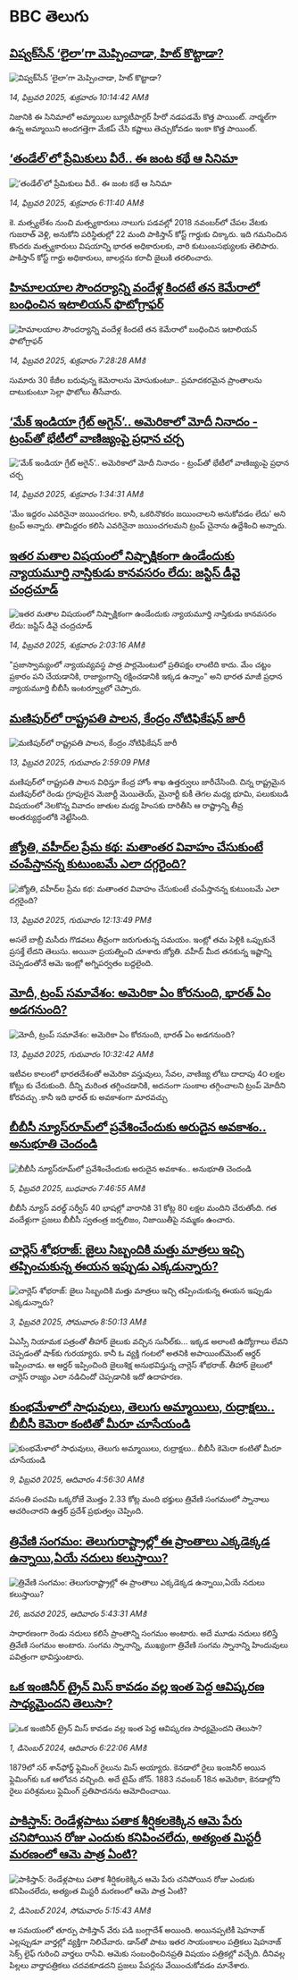 # BBC తెలుగు## [విష్వక్‌సేన్ ‘లైలా’గా మెప్పించాడా, హిట్ కొట్టాడా?](https://www.bbc.com/telugu/articles/cjdem8m0en5o?at_campaign=githubrss)![విష్వక్‌సేన్ ‘లైలా’గా మెప్పించాడా, హిట్ కొట్టాడా?](https://ichef.bbci.co.uk/ace/standard/240/cpsprodpb/4f70/live/657667d0-eaba-11ef-80bb-c173c17a1e53.jpg)_14, ఫిబ్రవరి 2025, శుక్రవారం 10:14:42 AMకి_నిజానికి ఈ సినిమాలో అమ్మాయిల బ్యూటీపార్ల‌ర్ హీరో న‌డ‌ప‌డ‌మే కొత్త పాయింట్‌. నార్మ‌ల్‌గా ఉన్న అమ్మాయిని అంద‌గ‌త్తెగా మేక‌ప్ చేసి క‌ష్టాలు తెచ్చుకోవ‌డం ఇంకా కొత్త పాయింట్‌.## [‘తండేల్’లో ప్రేమికులు వీరే.. ఈ జంట కథే ఆ సినిమా](https://www.bbc.com/telugu/articles/c4gx1xenyn5o?at_campaign=githubrss)![‘తండేల్’లో ప్రేమికులు వీరే.. ఈ జంట కథే ఆ సినిమా](https://ichef.bbci.co.uk/ace/standard/240/cpsprodpb/3360/live/a599c0a0-ea8d-11ef-ba82-b3baa033792f.jpg)_14, ఫిబ్రవరి 2025, శుక్రవారం 6:11:40 AMకి_కె. మత్స్యలేశం నుంచి మత్స్యకారులు నాలుగు పడవల్లో 2018 నవంబర్‌లో చేపల వేటకు గుజరాత్ వెళ్లి, అనుకోని పరిస్థితుల్లో 22 మంది పాకిస్తాన్ కోస్ట్ గార్డుకు చిక్కారు. ఇది గమనించిన కొందరు మత్స్యకారులు విషయాన్ని భారత అధికారులకు, వారి కుటుంబసభ్యులకు తెలిపారు. పాకిస్తాన్ కోస్ట్ గార్డు అధికారులు, జాలర్లను కరాచీ జైలుకి తరలించారు.## [హిమాలయాల సౌందర్యాన్ని వందేళ్ల కిందటే తన కెమేరాలో బంధించిన ఇటాలియన్ ఫొటోగ్రాఫర్](https://www.bbc.com/telugu/articles/c4g7y8vqjdno?at_campaign=githubrss)![హిమాలయాల సౌందర్యాన్ని వందేళ్ల కిందటే తన కెమేరాలో బంధించిన ఇటాలియన్ ఫొటోగ్రాఫర్](https://ichef.bbci.co.uk/ace/standard/240/cpsprodpb/c687/live/2413c920-eaa3-11ef-915b-19452cfab489.jpg)_14, ఫిబ్రవరి 2025, శుక్రవారం 7:28:28 AMకి_సుమారు 30 కేజీల బరువున్న కెమెరాలను మోసుకుంటూ.. ప్రమాదకరమైన ప్రాంతాలను దాటుకుంటూ సెల్లా ఫొటోలు తీసేవారు.## [‘మేక్ ఇండియా గ్రేట్ అగైన్’.. అమెరికాలో మోదీ నినాదం - ట్రంప్‌తో భేటీలో వాణిజ్యంపై ప్రధాన చర్చ](https://www.bbc.com/telugu/articles/ckgx7kj01kdo?at_campaign=githubrss)![‘మేక్ ఇండియా గ్రేట్ అగైన్’.. అమెరికాలో మోదీ నినాదం - ట్రంప్‌తో భేటీలో వాణిజ్యంపై ప్రధాన చర్చ](https://ichef.bbci.co.uk/ace/standard/240/cpsprodpb/32bd/live/f04e0bc0-ea73-11ef-b108-8533d8e3c7f0.jpg)_14, ఫిబ్రవరి 2025, శుక్రవారం 1:34:31 AMకి_'మేం ఇద్దరం ఎవరినైనా జయించగలం. కానీ, ఒకరినొకరం జయించాలని అనుకోవడం లేదు' అని ట్రంప్ అన్నారు. తామిద్దరం కలిసి ఎవరినైనా జయించగలమని ట్రంప్ చైనాను ఉద్దేశించి అన్నారు.## [ఇతర మతాల విషయంలో నిష్పాక్షికంగా ఉండేందుకు న్యాయమూర్తి నాస్తికుడు కానవసరం లేదు: జస్టిస్ డీవై చంద్రచూడ్](https://www.bbc.com/telugu/articles/cpwxgxdwkpro?at_campaign=githubrss)![ఇతర మతాల విషయంలో నిష్పాక్షికంగా ఉండేందుకు న్యాయమూర్తి నాస్తికుడు కానవసరం లేదు: జస్టిస్ డీవై చంద్రచూడ్](https://ichef.bbci.co.uk/ace/standard/240/cpsprodpb/28cb/live/b88be780-ea04-11ef-a819-277e390a7a08.png)_14, ఫిబ్రవరి 2025, శుక్రవారం 2:03:16 AMకి_"ప్రజాస్వామ్యంలో న్యాయవ్యవస్థ పాత్ర పార్లమెంటులో ప్రతిపక్షం లాంటిది కాదు. మేం చట్టం ప్రకారం పని చేయడానికి, రాజ్యాంగాన్ని రక్షించడానికి ఇక్కడ ఉన్నాం" అని భారత మాజీ ప్రధాన న్యాయమూర్తి బీబీసీ ఇంటర్వ్యూలో చెప్పారు.## [మణిపుర్‌లో రాష్ట్రపతి పాలన, కేంద్రం నోటిఫికేషన్ జారీ ](https://www.bbc.com/telugu/articles/cwyjvgpkkdwo?at_campaign=githubrss)![మణిపుర్‌లో రాష్ట్రపతి పాలన, కేంద్రం నోటిఫికేషన్ జారీ ](https://ichef.bbci.co.uk/ace/standard/240/cpsprodpb/6177/live/2a758990-ea1a-11ef-98b8-4512aa930084.jpg)_13, ఫిబ్రవరి 2025, గురువారం 2:59:09 PMకి_మణిపుర్‌లో రాష్ట్రపతి పాలన విధిస్తూ కేంద్ర హోం శాఖ ఉత్తర్వులు జారీచేసింది. చిన్న రాష్ట్రమైన మణిపుర్‌లో రెండు గ్రూపులైన మెజార్టీ మెయితెయ్, మైనార్టీ కుకీ తెగల మధ్య భూమి, పలుకుబడి విషయంలో నెలకొన్న వివాదం జాతుల మధ్య హింసకు దారితీసి ఆ రాష్ట్రాన్ని తీవ్ర అంతర్యుద్ధంలోకి నెట్టేసింది.## [జ్యోతి, వహీద్‌ల ప్రేమ కథ: మతాంతర వివాహం చేసుకుంటే చంపేస్తానన్న కుటుంబమే ఎలా దగ్గరైంది? ](https://www.bbc.com/telugu/articles/c1lv34349y2o?at_campaign=githubrss)![జ్యోతి, వహీద్‌ల ప్రేమ కథ: మతాంతర వివాహం చేసుకుంటే చంపేస్తానన్న కుటుంబమే ఎలా దగ్గరైంది? ](https://ichef.bbci.co.uk/ace/standard/240/cpsprodpb/44ca/live/a3d82070-e9fe-11ef-bcac-87abe8b9d53e.jpg)_13, ఫిబ్రవరి 2025, గురువారం 12:13:49 PMకి_అసలే బాబ్రీ మసీదు గొడవలు తీవ్రంగా జరుగుతున్న సమయం.  ఇంట్లో తమ పెళ్లికి ఒప్పుకునే ప్రసక్తే లేదని తెలుసు. అయినా ప్రయత్నించి చూశారు జ్యోతి. వహీద్ మీద తనకున్న ఇష్టాన్ని చెప్పడంతోనే ఆమె ఇంట్లో అగ్నిపర్వతం బద్దలైంది.## [మోదీ, ట్రంప్ సమావేశం: అమెరికా ఏం కోరనుంది, భారత్ ఏం అడగనుంది? ](https://www.bbc.com/telugu/articles/c20p9805pp9o?at_campaign=githubrss)![మోదీ, ట్రంప్ సమావేశం: అమెరికా ఏం కోరనుంది, భారత్ ఏం అడగనుంది? ](https://ichef.bbci.co.uk/ace/standard/240/cpsprodpb/2b96/live/3c3e7de0-e93d-11ef-a819-277e390a7a08.jpg)_13, ఫిబ్రవరి 2025, గురువారం 10:32:42 AMకి_ఇటీవల కాలంలో భారతదేశంతో అమెరికా వస్తువులు, సేవల, వాణిజ్య లోటు దాదాపు 4౦ లక్షల కోట్లు కు చేరుకుంది. దీన్ని మరింత తగ్గించడానికి, అదనంగా సుంకాల తగ్గించాలని ట్రంప్ మోదీని కోరవచ్చు .కానీ ఇది భారత్ కు అవకాశంగా మారవచ్చు## [బీబీసీ న్యూస్‌రూమ్‌‌లో ప్రవేశించేందుకు అరుదైన అవకాశం.. అనుభూతి చెందండి](https://www.bbc.com/telugu/articles/cn4x9r7ndzwo?at_campaign=githubrss)![బీబీసీ న్యూస్‌రూమ్‌‌లో ప్రవేశించేందుకు అరుదైన అవకాశం.. అనుభూతి చెందండి](https://ichef.bbci.co.uk/ace/standard/240/cpsprodpb/8c29/live/a39c2f00-d23b-11ef-94cb-5f844ceb9e30.png)_5, ఫిబ్రవరి 2025, బుధవారం 7:46:55 AMకి_బీబీసీ న్యూస్ వరల్డ్ సర్వీస్ 40 భాషల్లో వారానికి 31 కోట్ల 80 లక్షల మందిని చేరుతోంది. 
గత వందేళ్లుగా ప్రజలు బీబీసీ స్వతంత్ర జర్నలిజం, నిజాయితీపై నమ్మకం ఉంచారు.## [చార్లెస్ శోభరాజ్: జైలు సిబ్బందికి మత్తు మాత్రలు ఇచ్చి తప్పించుకున్న ఈయన ఇప్పుడు ఎక్కడున్నారు? ](https://www.bbc.com/telugu/articles/clyn5959g6go?at_campaign=githubrss)![చార్లెస్ శోభరాజ్: జైలు సిబ్బందికి మత్తు మాత్రలు ఇచ్చి తప్పించుకున్న ఈయన ఇప్పుడు ఎక్కడున్నారు? ](https://ichef.bbci.co.uk/ace/standard/240/cpsprodpb/2d9f/live/3fc41810-e16f-11ef-bd1b-d536627785f2.jpg)_3, ఫిబ్రవరి 2025, సోమవారం 8:50:13 AMకి_ఏఎస్సీ నియామక పత్రంతో తీహార్ జైలుకు వచ్చిన సునీల్‌కు... ఇక్కడ అలాంటి ఉద్యోగాలు లేవని చెప్పడంతో షాక్‌కు గురయ్యారు. కానీ ఓ వ్యక్తి గంటలో అతనికి అపాయింట్‌మెంట్  ఆర్డర్ ఇప్పించాడు. ఆ ఆర్డర్ ఇప్పించింది జైలుశిక్ష అనుభవిస్తున్న చార్లెస్ శోభరాజ్. తీహార్ జైలులో చార్లెస్ రాజ్యం ఎలా నడిచిందో చెప్పడానికి ఇదో ఉదాహరణ.## [కుంభమేళాలో సాధువులు, తెలుగు అమ్మాయిలు, రుద్రాక్షలు.. బీబీసీ కెమెరా కంటితో మీరూ చూసేయండి](https://www.bbc.com/telugu/articles/c0jny6pw07jo?at_campaign=githubrss)![కుంభమేళాలో సాధువులు, తెలుగు అమ్మాయిలు, రుద్రాక్షలు.. బీబీసీ కెమెరా కంటితో మీరూ చూసేయండి](https://ichef.bbci.co.uk/ace/standard/240/cpsprodpb/19fa/live/b3a6ed10-e69d-11ef-a819-277e390a7a08.jpg)_9, ఫిబ్రవరి 2025, ఆదివారం 4:56:30 AMకి_వసంతి పంచమి ఒక్కరోజే మొత్తం 2.33 కోట్ల మంది భక్తులు త్రివేణి సంగమంలో స్నానాలు ఆచరించారని ఉత్తర్ ప్రదేశ్ ప్రభుత్వం చెప్పింది.## [త్రివేణి సంగమం: తెలుగురాష్ట్రాల్లో ఈ ప్రాంతాలు ఎక్కడెక్కడ ఉన్నాయి,ఏయే నదులు కలుస్తాయి? ](https://www.bbc.com/telugu/articles/cz7elrr17jeo?at_campaign=githubrss)![త్రివేణి సంగమం: తెలుగురాష్ట్రాల్లో ఈ ప్రాంతాలు ఎక్కడెక్కడ ఉన్నాయి,ఏయే నదులు కలుస్తాయి? ](https://ichef.bbci.co.uk/ace/standard/240/cpsprodpb/9dad/live/7f50e780-da42-11ef-a37f-eba91255dc3d.jpg)_26, జనవరి 2025, ఆదివారం 5:43:31 AMకి_సాధారణంగా రెండు నదులు కలిసే ప్రాంతాన్ని సంగమం అంటారు. అదే మూడు నదులు కలిస్తే త్రివేణి సంగమం అంటారు. సంగమ స్నానాన్ని, ముఖ్యంగా త్రివేణి సంగమ స్నానాన్ని హిందువులు పవిత్రంగా భావిస్తుంటారు.## [ఒక ఇంజినీర్ ట్రైన్ మిస్ కావడం వల్ల ఇంత పెద్ద ఆవిష్కరణ సాధ్యమైందని తెలుసా?](https://www.bbc.com/telugu/articles/c774y4mdrgdo?at_campaign=githubrss)![ఒక ఇంజినీర్ ట్రైన్ మిస్ కావడం వల్ల ఇంత పెద్ద ఆవిష్కరణ సాధ్యమైందని తెలుసా?](https://ichef.bbci.co.uk/ace/standard/240/cpsprodpb/d07c/live/d2f92490-ab19-11ef-8264-5f9791599833.jpg)_1, డిసెంబర్ 2024, ఆదివారం 6:22:06 AMకి_1879లో సర్ శాన్‌ఫోర్డ్ ఫ్లెమింగ్ రైలును మిస్ అయ్యారు. కెనడాలో రైలు ఇంజనీర్ అయిన ఫ్లెమింగ్‌కు ఒక ఆలోచన వచ్చింది. అదే టైమ్ జోన్‌. 
1883 నవంబర్ 18న అమెరికా, కెనడాల్లోని రైలు పరిశ్రమలు ఫ్లెమింగ్ ప్రతిపాదనను ఆమోదించాయి.## [పాకిస్తాన్: రెండేళ్లపాటు పతాక శీర్షికలకెక్కిన ఆమె పేరు  చనిపోయిన రోజు ఎందుకు కనిపించలేదు,  అత్యంత మిస్టరీ మరణంలో ఆమె పాత్ర ఏంటి? ](https://www.bbc.com/telugu/articles/c33dnv8l5yro?at_campaign=githubrss)![పాకిస్తాన్: రెండేళ్లపాటు పతాక శీర్షికలకెక్కిన ఆమె పేరు  చనిపోయిన రోజు ఎందుకు కనిపించలేదు,  అత్యంత మిస్టరీ మరణంలో ఆమె పాత్ర ఏంటి? ](https://ichef.bbci.co.uk/ace/standard/240/cpsprodpb/62a1/live/cea16000-aff7-11ef-bdf5-b7cb2fa86e10.png)_2, డిసెంబర్ 2024, సోమవారం 5:15:43 AMకి_ఆ సమయంలో తూర్పు పాకిస్తాన్ వేరు పడి బంగ్లాదేశ్ అయింది. అయినప్పటికీ షెహనాజ్ ఎల్లప్పుడూ వార్తల్లో వ్యక్తిగా నిలిచేవారు. డాన్‌తో పాటు ఇతర సాయంకాలం పత్రికలు షెహనాజ్ సెక్స్ లైఫ్ గురించి వార్తలు రాసేవి. ఆమెకు సంబంధించినప్రతి విషయం పత్రికల్లో వచ్చేది. దీనివల్ల పిల్లలు వార్తాపత్రికలు చదవకూడదని ప్రజలు పేపర్లను వేయించుకోవడం మానేశారు.